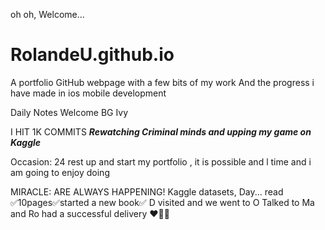  oh oh, Welcome...
# RolandeU.github.io
A portfolio GitHub webpage with a few bits of my work
And the progress i have made in ios mobile development 

Daily Notes
Welcome BG Ivy

I HIT 1K COMMITS
***Rewatching Criminal minds and upping my game on Kaggle***

Occasion: 24
rest up and start my portfolio , 
it is possible and l time  and i am going to enjoy doing  

MIRACLE: ARE ALWAYS HAPPENING!
Kaggle datasets, Day...
read ✅10pages✅started a new book✅
D visited and we went to O
Talked to Ma and Ro had a successful delivery ❤️🙌🏽






